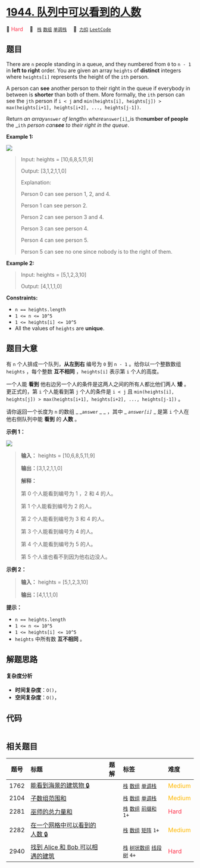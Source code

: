 # [1944. 队列中可以看到的人数](https://2xiao.github.io/leetcode-js/problem/1944.html)

🔴 <font color=#ff334b>Hard</font>&emsp; 🔖&ensp; [`栈`](/tag/stack.md) [`数组`](/tag/array.md) [`单调栈`](/tag/monotonic-stack.md)&emsp; 🔗&ensp;[`力扣`](https://leetcode.cn/problems/number-of-visible-people-in-a-queue) [`LeetCode`](https://leetcode.com/problems/number-of-visible-people-in-a-queue)

## 题目

There are `n` people standing in a queue, and they numbered from `0` to `n -
1` in **left to right** order. You are given an array `heights` of
**distinct** integers where `heights[i]` represents the height of the `ith`
person.

A person can **see** another person to their right in the queue if everybody
in between is **shorter** than both of them. More formally, the `ith` person
can see the `jth` person if `i < j` and `min(heights[i], heights[j]) >
max(heights[i+1], heights[i+2], ..., heights[j-1])`.

Return _an array_`answer` _of length_`n` _where_`answer[i]`_is the**number of
people** the _`ith` _person can**see** to their right in the queue_.



**Example 1:**

![](https://assets.leetcode.com/uploads/2021/05/29/queue-plane.jpg)

> Input: heights = [10,6,8,5,11,9]
> 
> Output: [3,1,2,1,1,0]
> 
> Explanation:
> 
> Person 0 can see person 1, 2, and 4.
> 
> Person 1 can see person 2.
> 
> Person 2 can see person 3 and 4.
> 
> Person 3 can see person 4.
> 
> Person 4 can see person 5.
> 
> Person 5 can see no one since nobody is to the right of them.

**Example 2:**

> Input: heights = [5,1,2,3,10]
> 
> Output: [4,1,1,1,0]

**Constraints:**

  * `n == heights.length`
  * `1 <= n <= 10^5`
  * `1 <= heights[i] <= 10^5`
  * All the values of `heights` are **unique**.


## 题目大意

有 `n` 个人排成一个队列，**从左到右**  编号为 `0` 到 `n - 1` 。给你以一个整数数组 `heights` ，每个整数 **互不相同**
，`heights[i]` 表示第 `i` 个人的高度。

一个人能 **看到** 他右边另一个人的条件是这两人之间的所有人都比他们两人 **矮**  。更正式的，第 `i` 个人能看到第 `j` 个人的条件是 `i
< j` 且 `min(heights[i], heights[j]) > max(heights[i+1], heights[i+2], ...,
heights[j-1])` 。

请你返回一个长度为 `n` 的数组 _ _`answer` _ _ ，其中 _ _`answer[i]`_ _ 是第 `i` 个人在他右侧队列中能
**看到**  的 **人数**  。



**示例 1：**

![](https://assets.leetcode.com/uploads/2021/05/29/queue-plane.jpg)

> 
> 
> 
> 
> 
> **输入：** heights = [10,6,8,5,11,9]
> 
> **输出：**[3,1,2,1,1,0]
> 
> **解释：**
> 
> 第 0 个人能看到编号为 1 ，2 和 4 的人。
> 
> 第 1 个人能看到编号为 2 的人。
> 
> 第 2 个人能看到编号为 3 和 4 的人。
> 
> 第 3 个人能看到编号为 4 的人。
> 
> 第 4 个人能看到编号为 5 的人。
> 
> 第 5 个人谁也看不到因为他右边没人。
> 
> 

**示例 2：**

> 
> 
> 
> 
> 
> **输入：** heights = [5,1,2,3,10]
> 
> **输出：**[4,1,1,1,0]
> 
> 



**提示：**

  * `n == heights.length`
  * `1 <= n <= 10^5`
  * `1 <= heights[i] <= 10^5`
  * `heights` 中所有数 **互不相同**  。


## 解题思路

#### 复杂度分析

- **时间复杂度**：`O()`，
- **空间复杂度**：`O()`，

## 代码

```javascript

```

## 相关题目

<!-- prettier-ignore -->
| 题号 | 标题 | 题解 | 标签 | 难度 |
| :------: | :------ | :------: | :------ | :------ |
| 1762 | [能看到海景的建筑物 🔒](https://leetcode.com/problems/buildings-with-an-ocean-view) |  |  [`栈`](/tag/stack.md) [`数组`](/tag/array.md) [`单调栈`](/tag/monotonic-stack.md) | <font color=#ffb800>Medium</font> |
| 2104 | [子数组范围和](https://leetcode.com/problems/sum-of-subarray-ranges) |  |  [`栈`](/tag/stack.md) [`数组`](/tag/array.md) [`单调栈`](/tag/monotonic-stack.md) | <font color=#ffb800>Medium</font> |
| 2281 | [巫师的总力量和](https://leetcode.com/problems/sum-of-total-strength-of-wizards) |  |  [`栈`](/tag/stack.md) [`数组`](/tag/array.md) [`前缀和`](/tag/prefix-sum.md) `1+` | <font color=#ff334b>Hard</font> |
| 2282 | [在一个网格中可以看到的人数 🔒](https://leetcode.com/problems/number-of-people-that-can-be-seen-in-a-grid) |  |  [`栈`](/tag/stack.md) [`数组`](/tag/array.md) [`矩阵`](/tag/matrix.md) `1+` | <font color=#ffb800>Medium</font> |
| 2940 | [找到 Alice 和 Bob 可以相遇的建筑](https://leetcode.com/problems/find-building-where-alice-and-bob-can-meet) |  |  [`栈`](/tag/stack.md) [`树状数组`](/tag/binary-indexed-tree.md) [`线段树`](/tag/segment-tree.md) `4+` | <font color=#ff334b>Hard</font> |